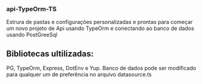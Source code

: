 ### api-TypeOrm-TS
Estrura de pastas e configurações personalizadas e prontas para começar um novo projeto de Api usando TypeOrm e conectando ao banco de dados usando PostGreeSql
## Bibliotecas ultilizadas:
PG, TypeOrm, Express, DotEnv e Yup.
Banco de dados pode ser modificado para qualquer um de preferência no arquivo datasource.ts
